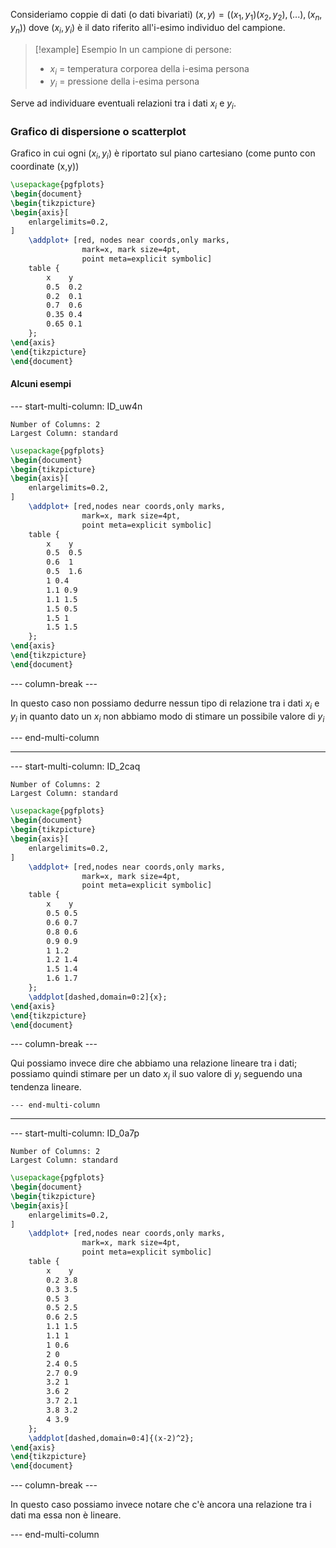 Consideriamo coppie di dati (o dati bivariati) $(x,y)=((x_1,y_1)(x_2,y_2),(...),(x_n,y_n))$ dove $(x_i,y_i)$ è il dato riferito all'i-esimo individuo del campione.

>[!example] Esempio
>In un campione di persone:
>- $x_i$ = temperatura corporea della i-esima persona
>- $y_i$ = pressione della i-esima persona

Serve ad individuare eventuali relazioni tra i dati $x_i$ e $y_i$.
### Grafico di dispersione o scatterplot
Grafico in cui ogni $(x_i,y_i)$ è riportato sul piano cartesiano (come punto con coordinate (x,y))
```tikz
\usepackage{pgfplots}
\begin{document}
\begin{tikzpicture}
\begin{axis}[
    enlargelimits=0.2,
]
    \addplot+ [red, nodes near coords,only marks,
			    mark=x, mark size=4pt,
			    point meta=explicit symbolic]
    table {
        x    y  
        0.5  0.2
        0.2  0.1
        0.7  0.6
        0.35 0.4
        0.65 0.1
    };
\end{axis}
\end{tikzpicture}
\end{document}
```
#### Alcuni esempi
--- start-multi-column: ID_uw4n
```column-settings
Number of Columns: 2
Largest Column: standard
```

```tikz
\usepackage{pgfplots}
\begin{document}
\begin{tikzpicture}
\begin{axis}[
    enlargelimits=0.2,
]
    \addplot+ [red,nodes near coords,only marks,
			    mark=x, mark size=4pt,
			    point meta=explicit symbolic]
    table {
        x    y  
        0.5  0.5
        0.6  1
        0.5  1.6 
        1 0.4
        1.1 0.9
        1.1 1.5
        1.5 0.5
        1.5 1
        1.5 1.5
    };
\end{axis}
\end{tikzpicture}
\end{document}
 ```

--- column-break ---

In questo caso non possiamo dedurre nessun tipo di relazione tra i dati $x_i$ e $y_i$ in quanto dato un $x_i$ non abbiamo modo di stimare un possibile valore di $y_i$

--- end-multi-column
___
--- start-multi-column: ID_2caq
```column-settings
Number of Columns: 2
Largest Column: standard
```

```tikz
\usepackage{pgfplots}
\begin{document}
\begin{tikzpicture}
\begin{axis}[
    enlargelimits=0.2,
]
    \addplot+ [red,nodes near coords,only marks,
			    mark=x, mark size=4pt,
			    point meta=explicit symbolic]
    table {
        x    y  
        0.5 0.5
        0.6 0.7
        0.8 0.6
        0.9 0.9
        1 1.2
        1.2 1.4
        1.5 1.4
        1.6 1.7       
    };
    \addplot[dashed,domain=0:2]{x};
\end{axis}
\end{tikzpicture}
\end{document}
 ```

--- column-break ---

Qui possiamo invece dire che abbiamo una relazione lineare tra i dati; possiamo quindi stimare per un dato $x_i$ il suo valore di $y_i$ seguendo una tendenza lineare.

	--- end-multi-column
___
--- start-multi-column: ID_0a7p
```column-settings
Number of Columns: 2
Largest Column: standard
```

```tikz
\usepackage{pgfplots}
\begin{document}
\begin{tikzpicture}
\begin{axis}[
    enlargelimits=0.2,
]
    \addplot+ [red,nodes near coords,only marks,
			    mark=x, mark size=4pt,
			    point meta=explicit symbolic]
    table {
        x    y  
        0.2 3.8
        0.3 3.5
        0.5 3
		0.5 2.5
		0.6 2.5
		1.1 1.5
		1.1 1
		1 0.6
        2 0
        2.4 0.5
        2.7 0.9
        3.2 1
        3.6 2
        3.7 2.1
        3.8 3.2
        4 3.9
    };
    \addplot[dashed,domain=0:4]{(x-2)^2};
\end{axis}
\end{tikzpicture}
\end{document}
 ```

--- column-break ---

In questo caso possiamo invece notare che c'è ancora una relazione tra i dati ma essa non è lineare. 

--- end-multi-column

